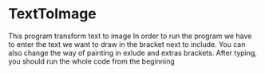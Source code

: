 # TextToImage
This program transform text to image 
In order to run the program we have to enter the text we want to draw in the bracket next to include. You can also change the way of painting in exlude and extras brackets. After typing, you should run the whole code from the beginning
